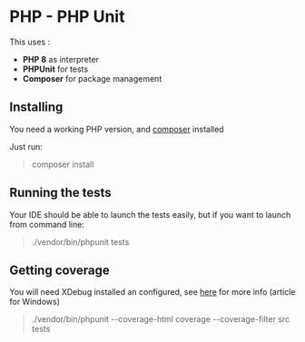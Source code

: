 # PHP - PHP Unit

This uses :
* __PHP 8__ as interpreter
* __PHPUnit__ for tests
* __Composer__ for package management

## Installing

You need a working PHP version, and [composer](https://getcomposer.org/) installed

Just run:
> composer install

## Running the tests
Your IDE should be able to launch the tests easily, but if you want to launch from command line:
> ./vendor/bin/phpunit tests

## Getting coverage
You will need XDebug installed an configured, see [here](https://www.lambdatest.com/blog/phpunit-code-coverage-report-html/) for more info (article for Windows)
> ./vendor/bin/phpunit --coverage-html coverage --coverage-filter src tests

